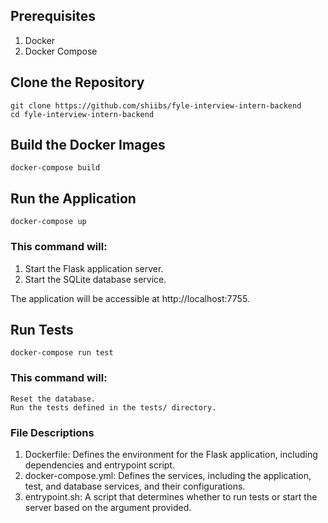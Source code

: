 ## Prerequisites

1. Docker
2. Docker Compose

## Clone the Repository

```
git clone https://github.com/shiibs/fyle-interview-intern-backend
cd fyle-interview-intern-backend
```

## Build the Docker Images

```
docker-compose build
```

## Run the Application

```
docker-compose up
```

### This command will:

1.  Start the Flask application server.
2.  Start the SQLite database service.

The application will be accessible at http://localhost:7755.

## Run Tests

```
docker-compose run test
```

### This command will:

    Reset the database.
    Run the tests defined in the tests/ directory.

### File Descriptions

1. Dockerfile: Defines the environment for the Flask application, including dependencies and entrypoint script.
2. docker-compose.yml: Defines the services, including the application, test, and database services, and their configurations.
3. entrypoint.sh: A script that determines whether to run tests or start the server based on the argument provided.
